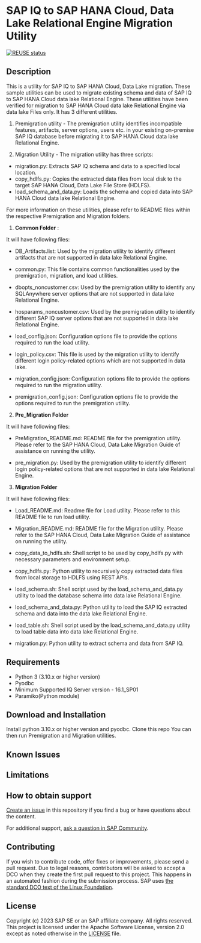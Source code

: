 # SAP IQ to SAP HANA Cloud, Data Lake Relational Engine Migration Utility
[![REUSE status](https://api.reuse.software/badge/github.com/SAP-samples/iq-to-hdl-migration)](https://api.reuse.software/info/github.com/SAP-samples/iq-to-hdl-migration)

## Description
This is a utility for SAP IQ to SAP HANA Cloud, Data Lake migration. These sample utilities can be used to migrate existing schema and data of SAP IQ to SAP HANA Cloud data lake Relational Engine.
These utilities have been verified for migration to SAP HANA Cloud data lake Relational Engine via data lake Files only. 
It has 3 different utilities.

1. Premigration utility - The premigration utility identifies incompatible features, artifacts, server options, users etc. in your existing on-premise SAP IQ database before migrating it to SAP HANA Cloud data lake Relational Engine.

2. Migration Utility - The migration utility has three scripts:
- migration.py: Extracts SAP IQ schema and data to a specified local location.
- copy_hdlfs.py: Copies the extracted data files from local disk to the target SAP HANA Cloud, Data Lake File Store (HDLFS).
- load_schema_and_data.py: Loads the schema and copied data into SAP HANA Cloud data lake Relational Engine.
  
For more information on these utilities, please refer to README files within the  respective Premigration and Migration folders.

1. **Common Folder** :

It will have following files:
- DB_Artifacts.list: Used by the migration utility to identify different artifacts that are not supported in data lake Relational Engine.

- common.py: This file contains common functionalities used by the premigration, migration, and load utilities.

- dbopts_noncustomer.csv: Used by the premigration utility to identify any SQLAnywhere server options that are not supported in data lake Relational Engine.

- hosparams_noncustomer.csv: Used by the premigration utility to identify different SAP IQ server options that are not supported in data lake Relational Engine.
  
- load_config.json: Configuration options file to provide the options required to run the load utility.
   
- login_policy.csv: This file is used by the migration utility to identify different login policy-related options which are not supported in data lake.

- migration_config.json: Configuration options file to provide the options required to run the migration utility.

- premigration_config.json: Configuration options file to provide the options required to run the premigration utility.

2. **Pre_Migration Folder**

It will have following files:

- PreMigration_README.md: README file for the premigration utility. Please refer to the SAP HANA Cloud, Data Lake Migration Guide of assistance on running the utility.
  
- pre_migration.py: Used by the premigration utility to identify different login policy-related options that are not supported in data lake Relational Engine.

3. **Migration Folder**

It will have following files:
- Load_README.md: Readme file for Load utility. Please refer to this README file to run load utility.
  
- Migration_README.md: README file for the Migration utility. Please refer to the SAP HANA Cloud, Data Lake Migration Guide of assistance on running the utility.

- copy_data_to_hdlfs.sh: Shell script to be used by copy_hdlfs.py with necessary parameters and environment setup.

- copy_hdlfs.py: Python utility to recursively copy extracted data files from local storage to HDLFS using REST APIs.

- load_schema.sh: Shell script used by the load_schema_and_data.py utility to load the database schema into data lake Relational Engine.

- load_schema_and_data.py: Python utility to load the SAP IQ extracted schema and data into the data lake Relational Engine.

- load_table.sh: Shell script used by the load_schema_and_data.py utility to load table data into data lake Relational Engine.

- migration.py: Python utility to extract schema and data from SAP IQ.
 
## Requirements
- Python 3 (3.10.x or higher version)
- Pyodbc
- Minimum Supported IQ Server version - 16.1_SP01
- Paramiko(Python module)

## Download and Installation
Install python 3.10.x or higher version and pyodbc. 
Clone this repo
You can then run Premigration and Migration utilities.

## Known Issues

## Limitations

## How to obtain support
[Create an issue](https://github.com/SAP-samples/iq-to-hdl-migration/issues) in this repository if you find a bug or have questions about the content.
 
For additional support, [ask a question in SAP Community](https://answers.sap.com/questions/ask.html).

## Contributing
If you wish to contribute code, offer fixes or improvements, please send a pull request. Due to legal reasons, contributors will be asked to accept a DCO when they create the first pull request to this project. This happens in an automated fashion during the submission process. SAP uses [the standard DCO text of the Linux Foundation](https://developercertificate.org/).

## License
Copyright (c) 2023 SAP SE or an SAP affiliate company. All rights reserved. This project is licensed under the Apache Software License, version 2.0 except as noted otherwise in the [LICENSE](LICENSE) file.

